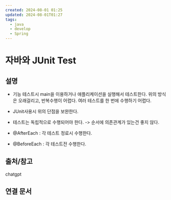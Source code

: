 ```yaml
---
created: 2024-08-01 01:25
updated: 2024-08-01T01:27
tags:
  - java
  - develop
  - Spring
---
```

# 자바와 JUnit Test

## 설명
- 기능 테스트시 main을 이용하거나 애플리케이션을 실행해서 테스트한다.
  위의 방식은 오래걸리고, 반복수행이 어렵다.
  여러 테스트를 한 번에 수행하기 어렵다.
  
- JUnit사용시 위의 단점을 보완한다.

- 테스트는 독립적으로 수행되어야 한다. -> 순서에 의존관계가 있는건 좋지 않다.

- @AfterEach : 각 테스트 정료시 수행한다.
- @BeforeEach : 각 테스트전 수행한다.

## 출처/참고
chatgpt
## 연결 문서

